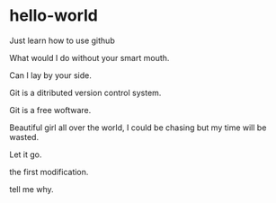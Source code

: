 # hello-world
Just learn how to use github

What would I do without your smart mouth.

Can I lay by your side.

Git is a ditributed version control system.

Git is a free woftware.

Beautiful girl all over the world, I could be chasing but my time will be wasted.

Let it go.

the first modification.

tell me why.